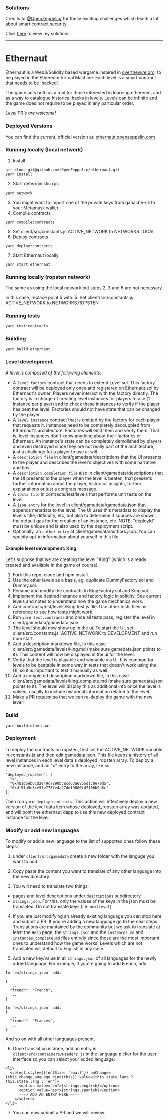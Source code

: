 ### Solutions

Credits to [@OpenZeppelin/](https://github.com/OpenZeppelin/) for these exciting challenges which teach a lot about smart contract security.

Click [here](SOLUTIONS.md) to view my solutions.

---


# Ethernaut

<p>Ethernaut is a Web3/Solidity based wargame inspired in <a href="https://overthewire.org" target="_blank" rel="noopener noreferrer">overthewire.org</a>, to be played in the Ethereum Virtual Machine. Each level is a smart contract that needs to be 'hacked'.</p>

The game acts both as a tool for those interested in learning ethereum, and as a way to catalogue historical hacks in levels. Levels can be infinite and the game does not require to be played in any particular order.

*Level PR's are welcome!*

### Deployed Versions

You can find the current, official version at:
[ethernaut.openzeppelin.com](https://ethernaut.openzeppelin.com)

### Running locally (local network)

1. Install
```
git clone git@github.com:OpenZeppelin/ethernaut.git
yarn install
```
2. Start deterministic rpc
```
yarn network
```
3. You might want to import one of the private keys from ganache-cli to your Metamask wallet.
4. Compile contracts
```
yarn compile:contracts
```
5. Set client/src/constants.js ACTIVE_NETWORK to NETWORKS.LOCAL
6. Deploy contracts
```
yarn deploy:contracts
```
7. Start Ethernaut locally
```
yarn start:ethernaut
```

### Running locally (ropsten network)

The same as using the local network but steps 2, 3 and 6 are not necessary.

In this case, replace point 5 with:
5. Set client/src/constants.js ACTIVE_NETWORK to NETWORKS.ROPSTEN

### Running tests

```
yarn test:contracts
```

### Building

```
yarn build:ethernaut
```

### Level development

*A level is composed of the following elements:*

* A `level factory` contract that needs to extend Level.sol. This factory contract will be deployed only once and registered on Ethernaut.sol by Ethernaut's owner. Players never interact with the factory directly. The factory is in charge of creating level instances for players to use (1 instance per player) and to check these instances to verify if the player has beat the level. Factories should not have state that can be changed by the player.
* A `level instance` contract that is emitted by the factory for each player that requests it. Instances need to be completely decouppled from Ethernaut's architecture. Factories will emit them and verify them. That is, level instances don't know anything about their factories or Ethernaut. An instance's state can be completely demolished by players and even destroyed since they are not really part of the architecture, just a challenge for a player to use at will.
* A `description file` in client/gamedata/descriptions that the UI presents to the player and describes the level's objectives with some narrative and tips.
* A `description completion file` also in client/gamedata/descriptions that the UI presents to the player when the level is beaten, that presents further information about the player, historical insights, further explanations or just a congrats message.
* A `tests file` in contracts/test/levels that performs unit tests on the level.
* A `json entry` for the level in client/gamedata/gamedata.json that appends metadata to the level. The UI uses this metadata to display the level's title, difficulty, etc, but also to determine if sources are shown, the default gas for the creation of an instance, etc. NOTE: "deployId" must be unique and is also used by the deployment script.
* Optionally, an `author entry` at client/gamedata/authors.json. You can specify opt-in information about yourself in this file.

#### Example level development: King

Let's suppose that we are creating the level "King" (which is already created and available in the game of course).

1. Fork this repo, clone and npm install.
2. Use the other levels as a basis, eg. duplicate DummyFactory.sol and Dummy.sol.
3. Rename and modify the contracts to KingFactory.sol and King.sol.
4. Implement the desired instance and factory logic in solidity. See current levels and notes to understand how the game mechanics work.
5. Add contracts/test/levels/King.test.js file. Use other tests files as reference to see how tests might work.
6. Run `yarn test:contracts` and once all tests pass, register the level in client/gamedata/gamedata.json.
7. The level should now show up in the ui. To start the UI, set client/src/constants.js' ACTIVE_NETWORK to DEVELOPMENT and run npm start.
8. Add a description markdown file, in this case client/src/gamedata/levels/king.md (make sure gamedata.json points to it). This content will now be displayed in the ui for the level.
9. Verify that the level is playable and winnable via UI. It is common for levels to be beatable in some way in tests that doesn't work using the UI, so it is important to test it manually as well.
10. Add a completed description markdown file, in this case client/src/gamedata/levels/king_complete.md (make sure gamedata.json points to it). The level will display this as additional info once the level is solved, usually to include historical information related to the level.
11. Make a PR request so that we can re-deploy the game with the new level!

### Build

 ```
 yarn build:ethernaut
 ```

### Deployment

To deploy the contracts on ropsten, first set the ACTIVE_NETWORK variable in constants.js and then edit gamedata.json. This file keeps a history of all level instances in each level data's deployed_ropsten array. To deploy a new instance, add an "x" entry to the array, like so:

```
"deployed_ropsten": [
  "x",
  "0x4b1d5eb6cd2849c7890bcacd63a6855d1c0e79d5",
  "0xdf51a9e8ce57e7787e4a27dd19880fd7106b9a5c"
],
```

Then run `yarn deploy:contracts`. This action will effectively deploy a new version of the level data item whose deployed_ropsten array was updated, and will point the ethernaut dapp to use this new deployed contract instance for the level.

### Modify or add new languages

To modify or add a new language to the list of supported ones follow these steps:

1. under `client/src/gamedata` create a new folder with the languge you want to add. 

2. Copy paste the content you want to translate of any other language into the new directory.

3. You will need to translate two things:
  - pages and level descriptions under `descriptions` subdirectory
  - `strings.json`. For this, only the values of the keys in the json must be translated. Do not translate keys (i.e. `nextLevel`).

4. If you are just modifying an already existing language you can stop here and submit a PR. If you're adding a new language go to the next steps. Translations are mantained by the community but we ask to translate at least the `Help` page, the `strings.json` and the `instances.md` and `instances_complete.md` files entirely since those are the most important ones to understand how the game works. Levels which are not translated will default to English in any case. 

5. Add a new key/value in all `strings.json` of all languages for the newly added language. For example, if you're going to add French, add

```
In `en/strings.json` add:

{
  ...
  "french": "French",
  ...
}

In `es/strings.json` add:
{
  ...
  "french": "Francés",
  ...
}
```
And so on with all other languages present.

6. Once translation is done, add an entry in `client/src/containers/Headers.js` in the language picker for the user interface so you can select your added language:

```
<li>
  <select style={{fontSize: 'small'}} onChange={this.changeLanguage.bind(this)} value={this.state.lang ? this.state.lang : 'en'}>
      <option value="en">{strings.english}</option>
      <option value="es">{strings.spanish}</option>
      ---> ADD AN ENTRY HERE <---
    </select>
</li>
```

7. You can now submit a PR and we will review.
